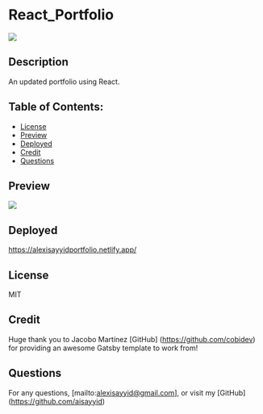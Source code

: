 # React_Portfolio

![](https://img.shields.io/badge/License-MIT-blue)

## Description

An updated portfolio using React.

## Table of Contents:

- [License](#License)
- [Preview](#Preview)
- [Deployed](#Deployed)
- [Credit](#Credit)
- [Questions](#Questions)

## Preview

![](/src/images/portfoliopreview.gif)

## Deployed

https://alexisayyidportfolio.netlify.app/

## License

MIT

## Credit

Huge thank you to Jacobo Martínez [GitHub] (https://github.com/cobidev) for providing an awesome Gatsby template to work from!

## Questions

For any questions, [mailto:alexisayyid@gmail.com], or visit my [GitHub] (https://github.com/aisayyid)
